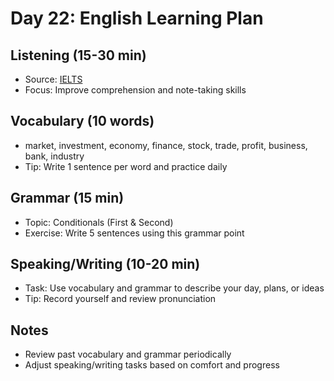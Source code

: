 # Day 22: English Learning Plan

## Listening (15-30 min)
- Source: [IELTS](https://www.ielts.org/for-test-takers/practice-tests)
- Focus: Improve comprehension and note-taking skills

## Vocabulary (10 words)
- market, investment, economy, finance, stock, trade, profit, business, bank, industry
- Tip: Write 1 sentence per word and practice daily

## Grammar (15 min)
- Topic: Conditionals (First & Second)
- Exercise: Write 5 sentences using this grammar point

## Speaking/Writing (10-20 min)
- Task: Use vocabulary and grammar to describe your day, plans, or ideas
- Tip: Record yourself and review pronunciation

## Notes
- Review past vocabulary and grammar periodically
- Adjust speaking/writing tasks based on comfort and progress

